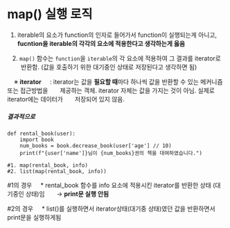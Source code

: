 # map() 실행 로직

1. iterable의 요소가 function의 인자로 들어가서 function이 실행되는게 아니고,
   **fucntion을 iterable의 각각의 요소에 적용한다고 생각하는게 옳음**

   2. `map()` 함수는 `function`을 `iterable`의 각 요소에 적용하여 그 결과를 iterator로         반환함. (값을 호출하기 위한 대기중인 상태로 저장된다고 생각하면 됨)



    ※ **iterator** 
    : iterator는 값을 **필요할 때**마다 하나씩 값을 반환할 수 있는 메커니즘 또는 접근방법을       제공하는 객체. iterator 자체는 값을 가지는 것이 아님. 실제로 iterator에는 데이터가       저장되어 있지 않음.



##### 결과적으로

```
def rental_book(user):
    import book
    num_books = book.decrease_book(user['age'] // 10)
    print(f"{user['name']}님이 {num_books}권의 책을 대여하였습니다.")

#1. map(rental_book, info)
#2. list(map(rental_book, info))
```

#1의 경우
     * rental_book 함수를 info 요소에 적용시킨 iterator를 반환한 상태 (대기중인 상태)임
       → **print문 실행 안됨**

#2의 경우
     * list()를 실행하면서 iterator상태(대기중 상태)였던 값을 반환하면서 print문을 실행하게됨
